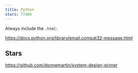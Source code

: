 ```yaml
---
title: Python
stars: 77460
---
```


Always include the `.html`:

<https://docs.python.org/library/email.compat32-message.html>

## Stars

<https://github.com/donnemartin/system-design-primer>
